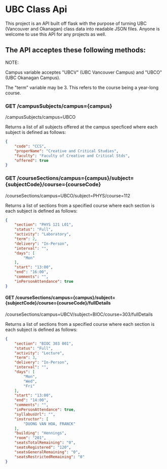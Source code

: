 # UBC Class Api

This project is an API built off flask with the purpose of turning UBC (Vancouver and Okanagan) class data into readable JSON files. Anyone is welcome to use this API for any projects as well.

## The API acceptes these following methods:

NOTE: 

Campus variable acceptes "UBCV" (UBC Vancouver Campus) and "UBCO" (UBC Okanagan Campus).

The "term" variable may be 3. This refers to the course being a year-long course.

### GET /campusSubjects/campus={campus}

/campusSubjects/campus=UBCO

Returns a list of all subjects offered at the campus specficed where each subject is defined as follows:

```json
{
    "code": "CCS",
    "properName": "Creative and Critical Studies",
    "faculty": "Faculty of Creative and Critical Stds",
    "offered": true
}
```

### GET /courseSections/campus={campus}/subject={subjectCode}/course={courseCode}

/courseSections/campus=UBCO/subject=PHYS/course=112

Returns a list of sections from a specified course where each section is each subject is defined as follows:

```json
{
    "section": "PHYS 121 L01",
    "status": "Full",
    "activity": "Laboratory",
    "term": 2,
    "delivery": "In-Person",
    "interval": "",
    "days": [
        "Mon"
    ],
    "start": "13:00",
    "end": "16:00",
    "comments": "",
    "inPersonAttendance": true
}
```

#### GET /courseSections/campus={campus}/subject={subjectCode}/course={courseCode}/fullDetails

/courseSections/campus=UBCV/subject=BIOC/course=303/fullDetails

Returns a list of sections from a specified course where each section is each subject is defined as follows:

```json
{
    "section": "BIOC 303 001",
    "status": "Full",
    "activity": "Lecture",
    "term": 3,
    "delivery": "In-Person",
    "interval": "",
    "days": [
        "Mon",
        "Wed",
        "Fri"
    ],
    "start": "13:00",
    "end": "14:00",
    "comments": "",
    "inPersonAttendance": true,
    "syllabusUrl": "",
    "instructor": [
        "DUONG VAN HOA, FRANCK"
    ],
    "building": "Hennings",
    "room": "201",
    "seatsTotalRemaining": "0",
    "seatsRegistered": "120",
    "seatsGeneralRemaining": "0",
    "seatsRestrictedRemaining": "0"
}
```